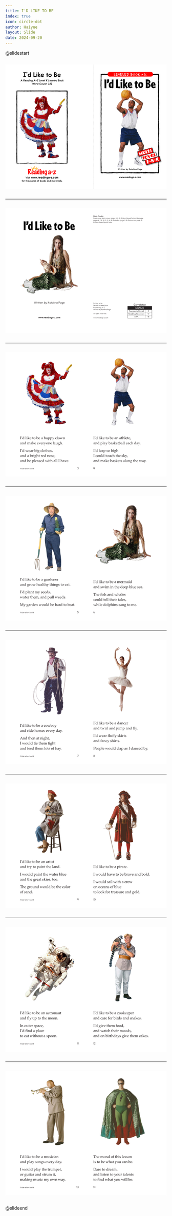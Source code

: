 ```yaml
---
title: I'D LIKE TO BE
index: true
icon: circle-dot
author: Haiyue
layout: Slide
date: 2024-09-20
---
```

 
@slidestart

<div style="display:flex">
<div style="flex:1">

![](/data/english/reading/Level-K/I'D%20LIKE%20TO%20BE/001.png)
</div>
<div style="flex:1">

![](/data/english/reading/Level-K/I'D%20LIKE%20TO%20BE/002.png)
</div>
</div>

---

<div style="display:flex">
<div style="flex:1">

![](/data/english/reading/Level-K/I'D%20LIKE%20TO%20BE/003.png)
</div>
<div style="flex:1">

![](/data/english/reading/Level-K/I'D%20LIKE%20TO%20BE/004.png)
</div>
</div>

---

<div style="display:flex">
<div style="flex:1">

![](/data/english/reading/Level-K/I'D%20LIKE%20TO%20BE/005.png)
</div>
<div style="flex:1">

![](/data/english/reading/Level-K/I'D%20LIKE%20TO%20BE/006.png)
</div>
</div>

---

<div style="display:flex">
<div style="flex:1">

![](/data/english/reading/Level-K/I'D%20LIKE%20TO%20BE/007.png)
</div>
<div style="flex:1">

![](/data/english/reading/Level-K/I'D%20LIKE%20TO%20BE/008.png)
</div>
</div>

---

<div style="display:flex">
<div style="flex:1">

![](/data/english/reading/Level-K/I'D%20LIKE%20TO%20BE/009.png)
</div>
<div style="flex:1">

![](/data/english/reading/Level-K/I'D%20LIKE%20TO%20BE/010.png)
</div>
</div>

---

<div style="display:flex">
<div style="flex:1">

![](/data/english/reading/Level-K/I'D%20LIKE%20TO%20BE/011.png)
</div>
<div style="flex:1">

![](/data/english/reading/Level-K/I'D%20LIKE%20TO%20BE/012.png)
</div>
</div>

---

<div style="display:flex">
<div style="flex:1">

![](/data/english/reading/Level-K/I'D%20LIKE%20TO%20BE/013.png)
</div>
<div style="flex:1">

![](/data/english/reading/Level-K/I'D%20LIKE%20TO%20BE/014.png)
</div>
</div>

---

<div style="display:flex">
<div style="flex:1">

![](/data/english/reading/Level-K/I'D%20LIKE%20TO%20BE/015.png)
</div>
<div style="flex:1">

![](/data/english/reading/Level-K/I'D%20LIKE%20TO%20BE/016.png)
</div>
</div>

@slideend